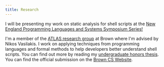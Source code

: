 ```yaml
---
title: Research
---
```


I will be presenting my work on static analysis for shell scripts at the [New England Programming Languages and Systems Symposium Series!](https://nepls.org/Events/34/)

I'm a member of the [ATLAS research group](https://atlas.cs.brown.edu/) at Brown where I'm advised by Nikos Vasilakis. I work on applying techniques from programming languages and formal methods to help developers better understand shell scripts. You can find out more by reading my [undergraduate honors thesis](https://drive.google.com/file/d/1GNCjBlvcHm7y81qqpyAtrOLwbjxKEiEC/view?usp=sharing). You can find the official submission on the [Brown CS Website](https://cs.brown.edu/research/pubs/theses/ugrad/).
